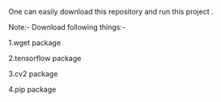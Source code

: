 One can easily download this repository and run this project . 

Note:-
Download following things:-

1.wget package

2.tensorflow package

3.cv2 package 

4.pip package

